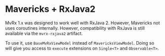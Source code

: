 # Mavericks + RxJava2

MvRx 1.x was designed to work well with RxJava 2. However, Mavericks not uses coroutines internally. However, compatibility with RxJava is still available via the `mvrx-rxjava2` artifact.

To use it, use `BaseMvRxViewModel` instead of `MavericksViewModel`. Doing so will give you access to `execute` extensions on `Single<T>` and `Observable<T>`.
